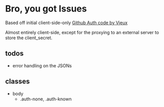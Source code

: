 # Bro, you got Issues

Based off initial client-side-only [Github Auth code by Vjeux](http://blog.vjeux.com/2012/javascript/github-oauth-login-browser-side.html)

Almost entirely client-side, except for the proxying to an external server to store the client_secret.

## todos
* error handling on the JSONs

## classes
* body
  * .auth-none, .auth-known

